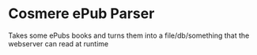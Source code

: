 # Cosmere ePub Parser

Takes some ePubs books and turns them into a file/db/something that the webserver can read at runtime

